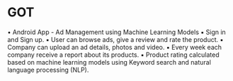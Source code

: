 # GOT
•	Android App - Ad Management using Machine Learning Models
▪	Sign in and Sign up.
▪	User can browse ads, give a review and rate the product.
▪	Company can upload an ad details, photos and video.
▪	Every week each company receive a report about its products.
▪	Product rating calculated based on machine learning models 
using Keyword search and natural language processing (NLP).
